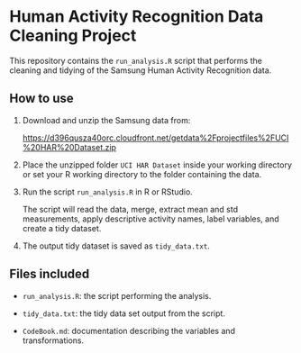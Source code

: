 # Human Activity Recognition Data Cleaning Project


This repository contains the `run_analysis.R` script that performs the cleaning and tidying of the Samsung Human Activity Recognition data.


## How to use


1. Download and unzip the Samsung data from:  

   https://d396qusza40orc.cloudfront.net/getdata%2Fprojectfiles%2FUCI%20HAR%20Dataset.zip


2. Place the unzipped folder `UCI HAR Dataset` inside your working directory or set your R working directory to the folder containing the data.


3. Run the script `run_analysis.R` in R or RStudio.  

   The script will read the data, merge, extract mean and std measurements, apply descriptive activity names, label variables, and create a tidy dataset.


4. The output tidy dataset is saved as `tidy_data.txt`.


## Files included


- `run_analysis.R`: the script performing the analysis.  

- `tidy_data.txt`: the tidy data set output from the script.  

- `CodeBook.md`: documentation describing the variables and transformations.